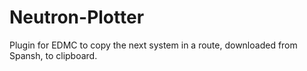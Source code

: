 # Neutron-Plotter
Plugin for EDMC to copy the next system in a route, downloaded from Spansh, to clipboard.
